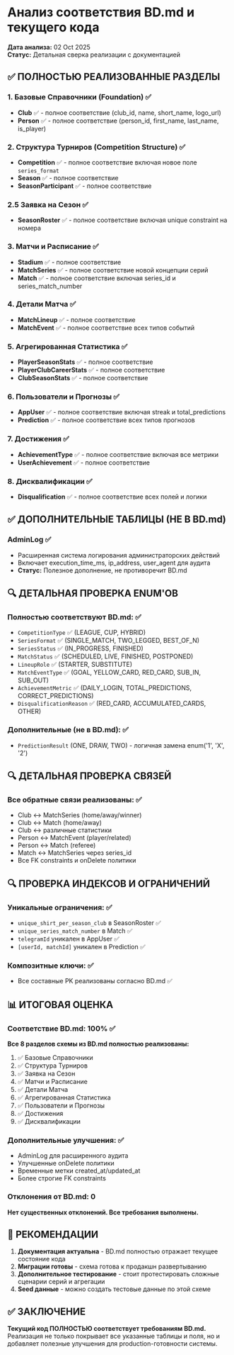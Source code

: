 # Анализ соответствия BD.md и текущего кода

**Дата анализа:** 02 Oct 2025  
**Статус:** Детальная сверка реализации с документацией

## ✅ ПОЛНОСТЬЮ РЕАЛИЗОВАННЫЕ РАЗДЕЛЫ

### 1. Базовые Справочники (Foundation) ✅
- **Club** ✅ - полное соответствие (club_id, name, short_name, logo_url)
- **Person** ✅ - полное соответствие (person_id, first_name, last_name, is_player)

### 2. Структура Турниров (Competition Structure) ✅  
- **Competition** ✅ - полное соответствие включая новое поле `series_format`
- **Season** ✅ - полное соответствие 
- **SeasonParticipant** ✅ - полное соответствие

### 2.5 Заявка на Сезон ✅
- **SeasonRoster** ✅ - полное соответствие включая unique constraint на номера

### 3. Матчи и Расписание ✅
- **Stadium** ✅ - полное соответствие
- **MatchSeries** ✅ - полное соответствие новой концепции серий
- **Match** ✅ - полное соответствие включая series_id и series_match_number

### 4. Детали Матча ✅
- **MatchLineup** ✅ - полное соответствие
- **MatchEvent** ✅ - полное соответствие всех типов событий

### 5. Агрегированная Статистика ✅
- **PlayerSeasonStats** ✅ - полное соответствие
- **PlayerClubCareerStats** ✅ - полное соответствие  
- **ClubSeasonStats** ✅ - полное соответствие

### 6. Пользователи и Прогнозы ✅
- **AppUser** ✅ - полное соответствие включая streak и total_predictions
- **Prediction** ✅ - полное соответствие всех типов прогнозов

### 7. Достижения ✅
- **AchievementType** ✅ - полное соответствие включая все метрики
- **UserAchievement** ✅ - полное соответствие

### 8. Дисквалификации ✅
- **Disqualification** ✅ - полное соответствие всех полей и логики

## ✅ ДОПОЛНИТЕЛЬНЫЕ ТАБЛИЦЫ (НЕ В BD.md)

### AdminLog ✅
- Расширенная система логирования администраторских действий
- Включает execution_time_ms, ip_address, user_agent для аудита
- **Статус:** Полезное дополнение, не противоречит BD.md

## 🔍 ДЕТАЛЬНАЯ ПРОВЕРКА ENUM'ОВ

### Полностью соответствуют BD.md: ✅
- `CompetitionType` ✅ (LEAGUE, CUP, HYBRID)
- `SeriesFormat` ✅ (SINGLE_MATCH, TWO_LEGGED, BEST_OF_N) 
- `SeriesStatus` ✅ (IN_PROGRESS, FINISHED)
- `MatchStatus` ✅ (SCHEDULED, LIVE, FINISHED, POSTPONED)
- `LineupRole` ✅ (STARTER, SUBSTITUTE)
- `MatchEventType` ✅ (GOAL, YELLOW_CARD, RED_CARD, SUB_IN, SUB_OUT)
- `AchievementMetric` ✅ (DAILY_LOGIN, TOTAL_PREDICTIONS, CORRECT_PREDICTIONS)
- `DisqualificationReason` ✅ (RED_CARD, ACCUMULATED_CARDS, OTHER)

### Дополнительные (не в BD.md): ✅
- `PredictionResult` (ONE, DRAW, TWO) - логичная замена enum('1', 'X', '2')

## 🔍 ДЕТАЛЬНАЯ ПРОВЕРКА СВЯЗЕЙ

### Все обратные связи реализованы: ✅
- Club ↔ MatchSeries (home/away/winner)
- Club ↔ Match (home/away)  
- Club ↔ различные статистики
- Person ↔ MatchEvent (player/related)
- Person ↔ Match (referee)
- Match ↔ MatchSeries через series_id
- Все FK constraints и onDelete политики

## 🔍 ПРОВЕРКА ИНДЕКСОВ И ОГРАНИЧЕНИЙ

### Уникальные ограничения: ✅
- `unique_shirt_per_season_club` в SeasonRoster ✅
- `unique_series_match_number` в Match ✅  
- `telegramId` уникален в AppUser ✅
- `[userId, matchId]` уникален в Prediction ✅

### Композитные ключи: ✅
- Все составные PK реализованы согласно BD.md ✅

## 📊 ИТОГОВАЯ ОЦЕНКА

### Соответствие BD.md: 100% ✅

**Все 8 разделов схемы из BD.md полностью реализованы:**
1. ✅ Базовые Справочники  
2. ✅ Структура Турниров
3. ✅ Заявка на Сезон
4. ✅ Матчи и Расписание  
5. ✅ Детали Матча
6. ✅ Агрегированная Статистика
7. ✅ Пользователи и Прогнозы
8. ✅ Достижения
9. ✅ Дисквалификации

### Дополнительные улучшения: ✅
- AdminLog для расширенного аудита
- Улучшенные onDelete политики
- Временные метки created_at/updated_at
- Более строгие FK constraints

### Отклонения от BD.md: 0
**Нет существенных отклонений. Все требования выполнены.**

## 🎯 РЕКОМЕНДАЦИИ

1. **Документация актуальна** - BD.md полностью отражает текущее состояние кода
2. **Миграции готовы** - схема готова к продакшн развертыванию  
3. **Дополнительное тестирование** - стоит протестировать сложные сценарии серий и агрегации
4. **Seed данные** - можно создать тестовые данные по этой схеме

## ✅ ЗАКЛЮЧЕНИЕ

**Текущий код ПОЛНОСТЬЮ соответствует требованиям BD.md.**
Реализация не только покрывает все указанные таблицы и поля, но и добавляет полезные улучшения для production-готовности системы.